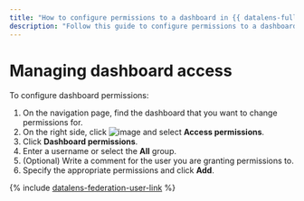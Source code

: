 ```yaml
---
title: "How to configure permissions to a dashboard in {{ datalens-full-name }}"
description: "Follow this guide to configure permissions to a dashboard."
---
```


# Managing dashboard access

To configure dashboard permissions:

1. On the navigation page, find the dashboard that you want to change permissions for.
1. On the right side, click ![image](../../../_assets/console-icons/ellipsis.svg) and select **Access permissions**.
1. Click **Dashboard permissions**.
1. Enter a username or select the **All** group.
1. (Optional) Write a comment for the user you are granting permissions to.
1. Specify the appropriate permissions and click **Add**.


{% include [datalens-federation-user-link](../../../_includes/datalens/datalens-federation-user-link.md) %}

